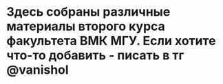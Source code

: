 # Здесь собраны различные материалы второго курса факультета ВМК МГУ. Если хотите что-то добавить - писать в тг @vanishol 

